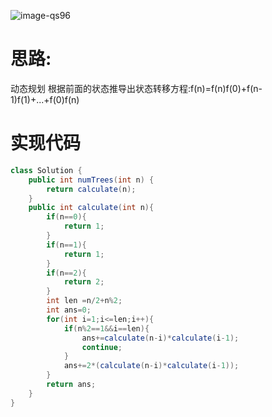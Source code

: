 ![image-qs96](https://github.com/Doorwood/personal_study/blob/master/pic/qs96.PNG)
# 思路:
动态规划
根据前面的状态推导出状态转移方程:f(n)=f(n)f(0)+f(n-1)f(1)+...+f(0)f(n)

# 实现代码
```java
class Solution {
    public int numTrees(int n) {
        return calculate(n);
    }
    public int calculate(int n){
        if(n==0){
            return 1;
        }
        if(n==1){
            return 1;
        }
        if(n==2){
            return 2;
        }
        int len =n/2+n%2;
        int ans=0;
        for(int i=1;i<=len;i++){
            if(n%2==1&&i==len){
                ans+=calculate(n-i)*calculate(i-1);
                continue;
            }
            ans+=2*(calculate(n-i)*calculate(i-1));
        }
        return ans;
    }
}
```